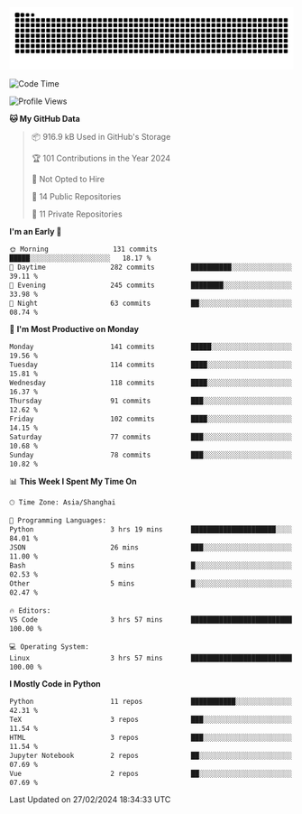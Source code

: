 ![](https://raw.githubusercontent.com/BorisYang326/BorisYang326/output/github-contribution-grid-snake-dark.svg)

<!--START_SECTION:waka-->
![Code Time](http://img.shields.io/badge/Code%20Time-35%20hrs%2041%20mins-blue)

![Profile Views](http://img.shields.io/badge/Profile%20Views-0-blue)

**🐱 My GitHub Data** 

> 📦 916.9 kB Used in GitHub's Storage 
 > 
> 🏆 101 Contributions in the Year 2024
 > 
> 🚫 Not Opted to Hire
 > 
> 📜 14 Public Repositories 
 > 
> 🔑 11 Private Repositories 
 > 
**I'm an Early 🐤** 

```text
🌞 Morning                131 commits         █████░░░░░░░░░░░░░░░░░░░░   18.17 % 
🌆 Daytime                282 commits         ██████████░░░░░░░░░░░░░░░   39.11 % 
🌃 Evening                245 commits         ████████░░░░░░░░░░░░░░░░░   33.98 % 
🌙 Night                  63 commits          ██░░░░░░░░░░░░░░░░░░░░░░░   08.74 % 
```
📅 **I'm Most Productive on Monday** 

```text
Monday                   141 commits         █████░░░░░░░░░░░░░░░░░░░░   19.56 % 
Tuesday                  114 commits         ████░░░░░░░░░░░░░░░░░░░░░   15.81 % 
Wednesday                118 commits         ████░░░░░░░░░░░░░░░░░░░░░   16.37 % 
Thursday                 91 commits          ███░░░░░░░░░░░░░░░░░░░░░░   12.62 % 
Friday                   102 commits         ████░░░░░░░░░░░░░░░░░░░░░   14.15 % 
Saturday                 77 commits          ███░░░░░░░░░░░░░░░░░░░░░░   10.68 % 
Sunday                   78 commits          ███░░░░░░░░░░░░░░░░░░░░░░   10.82 % 
```


📊 **This Week I Spent My Time On** 

```text
🕑︎ Time Zone: Asia/Shanghai

💬 Programming Languages: 
Python                   3 hrs 19 mins       █████████████████████░░░░   84.01 % 
JSON                     26 mins             ███░░░░░░░░░░░░░░░░░░░░░░   11.00 % 
Bash                     5 mins              █░░░░░░░░░░░░░░░░░░░░░░░░   02.53 % 
Other                    5 mins              █░░░░░░░░░░░░░░░░░░░░░░░░   02.47 % 

🔥 Editors: 
VS Code                  3 hrs 57 mins       █████████████████████████   100.00 % 

💻 Operating System: 
Linux                    3 hrs 57 mins       █████████████████████████   100.00 % 
```

**I Mostly Code in Python** 

```text
Python                   11 repos            ███████████░░░░░░░░░░░░░░   42.31 % 
TeX                      3 repos             ███░░░░░░░░░░░░░░░░░░░░░░   11.54 % 
HTML                     3 repos             ███░░░░░░░░░░░░░░░░░░░░░░   11.54 % 
Jupyter Notebook         2 repos             ██░░░░░░░░░░░░░░░░░░░░░░░   07.69 % 
Vue                      2 repos             ██░░░░░░░░░░░░░░░░░░░░░░░   07.69 % 
```




 Last Updated on 27/02/2024 18:34:33 UTC
<!--END_SECTION:waka-->

